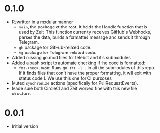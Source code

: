 ﻿# 0.1.0
* Rewritten in a modular manner.
  * `main`, the package at the root. It holds the Handle function that
    is used by Zeit. This function currenlty receives GitHub's
    Webhooks, parses the data, builds a formatted message and sends it
    through Telegram.
  * `gh` package for GitHub-related code.
  * `tg` package for Telegram-related code.
* Added missing go.mod files for telebot and it's submodules.
* Added a bash script to automate checking if the code is formatted:
  * `fmt-check.bash`: Runs `go fmt -l .` in all the submodules of this
    repo. If it finds files that don't have the proper formatting, it
    will exit with status code 1. We use this one for CI purposes
* Muted `synchronize` actions (specifically for PullRequestEvents).
* Made sure both CircleCI and Zeit worked fine with this new
  file structure.

# 0.0.1
* Initial version
